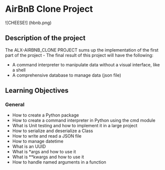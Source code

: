 # AirBnB Clone Project

![CHEESE!] (hbnb.png)

## Description of the project
The ALX-AIRBNB_CLONE PROJECT sums up the implementation of the first part of the project  - The final result of this project will have the following:
* A command interpreter to manipulate data without a visual interface, like a shell
* A comprehensive database to manage data (json file)



## Learning Objectives

### General
* How to create a Python package
* How to create a command interpreter in Python using the cmd module
* What is Unit testing and how to implement it in a large project
* How to serialize and deserialize a Class
* How to write and read a JSON file
* How to manage datetime
* What is an UUID
* What is *args and how to use it
* What is **kwargs and how to use it
* How to handle named arguments in a function


